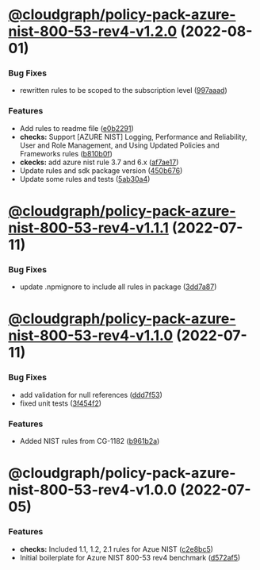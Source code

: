 # [@cloudgraph/policy-pack-azure-nist-800-53-rev4-v1.2.0](https://github.com/cloudgraphdev/cloudgraph-policy-packs/compare/@cloudgraph/policy-pack-azure-nist-800-53-rev4@1.1.1...@cloudgraph/policy-pack-azure-nist-800-53-rev4@1.2.0) (2022-08-01)


### Bug Fixes

* rewritten rules to be scoped to the subscription level ([997aaad](https://github.com/cloudgraphdev/cloudgraph-policy-packs/commit/997aaadafbb47a15cd492dced445c0f0537c7246))


### Features

* Add rules to readme file ([e0b2291](https://github.com/cloudgraphdev/cloudgraph-policy-packs/commit/e0b2291b96e674733755db78fec6e928a80de691))
* **checks:** Support [AZURE NIST] Logging, Performance and Reliability, User and Role Management, and Using Updated Policies and Frameworks rules ([b810b0f](https://github.com/cloudgraphdev/cloudgraph-policy-packs/commit/b810b0f679ed41e7aea6730a705feb7124e11dea))
* **ckecks:** add azure nist rule 3.7 and 6.x ([af7ae17](https://github.com/cloudgraphdev/cloudgraph-policy-packs/commit/af7ae17c6e7f5a12204dfa9c6e68d05ffc86a25b))
* Update rules and sdk package version ([450b676](https://github.com/cloudgraphdev/cloudgraph-policy-packs/commit/450b676836834634190c792e5a0e311dd41e5551))
* Update some rules and tests ([5ab30a4](https://github.com/cloudgraphdev/cloudgraph-policy-packs/commit/5ab30a4fa15885b23b586629afa222faaa7b84b3))

# [@cloudgraph/policy-pack-azure-nist-800-53-rev4-v1.1.1](https://github.com/cloudgraphdev/cloudgraph-policy-packs/compare/@cloudgraph/policy-pack-azure-nist-800-53-rev4@1.1.0...@cloudgraph/policy-pack-azure-nist-800-53-rev4@1.1.1) (2022-07-11)


### Bug Fixes

* update .npmignore to include all rules in package ([3dd7a87](https://github.com/cloudgraphdev/cloudgraph-policy-packs/commit/3dd7a874ee4ff52ae8d6f948f39dcf8655eeda87))

# [@cloudgraph/policy-pack-azure-nist-800-53-rev4-v1.1.0](https://github.com/cloudgraphdev/cloudgraph-policy-packs/compare/@cloudgraph/policy-pack-azure-nist-800-53-rev4@1.0.0...@cloudgraph/policy-pack-azure-nist-800-53-rev4@1.1.0) (2022-07-11)


### Bug Fixes

* add validation for null references ([ddd7f53](https://github.com/cloudgraphdev/cloudgraph-policy-packs/commit/ddd7f537b1843b14fee55690e61bbdd605386daf))
* fixed unit tests ([3f454f2](https://github.com/cloudgraphdev/cloudgraph-policy-packs/commit/3f454f220ea0d1b73721a343a52f06c30619508b))


### Features

* Added NIST rules from CG-1182 ([b961b2a](https://github.com/cloudgraphdev/cloudgraph-policy-packs/commit/b961b2a13abf8f23c0b82651d531f393e1b76074))

# @cloudgraph/policy-pack-azure-nist-800-53-rev4-v1.0.0 (2022-07-05)


### Features

* **checks:** Included 1.1, 1.2, 2.1 rules for Azue NIST ([c2e8bc5](https://github.com/cloudgraphdev/cloudgraph-policy-packs/commit/c2e8bc5034e208216a84589fee833cc78ee24b17))
* Initial boilerplate for Azure NIST 800-53 rev4 benchmark ([d572af5](https://github.com/cloudgraphdev/cloudgraph-policy-packs/commit/d572af5ef3439b04fec2b96ddfd99944b3c6363d))
